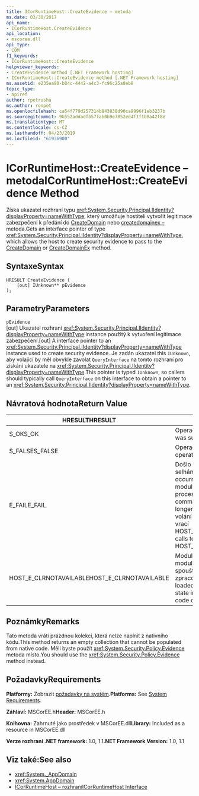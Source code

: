 ```yaml
---
title: ICorRuntimeHost::CreateEvidence – metoda
ms.date: 03/30/2017
api_name:
- ICorRuntimeHost.CreateEvidence
api_location:
- mscoree.dll
api_type:
- COM
f1_keywords:
- ICorRuntimeHost::CreateEvidence
helpviewer_keywords:
- CreateEvidence method [.NET Framework hosting]
- ICorRuntimeHost::CreateEvidence method [.NET Framework hosting]
ms.assetid: e235ea80-b84c-4442-a4c3-fc96c25a8eb9
topic_type:
- apiref
author: rpetrusha
ms.author: ronpet
ms.openlocfilehash: ca54f779d257314b843838d90ca9996f1eb3237b
ms.sourcegitcommit: 9b552addadfb57fab0b9e7852ed4f1f1b8a42f8e
ms.translationtype: MT
ms.contentlocale: cs-CZ
ms.lasthandoff: 04/23/2019
ms.locfileid: "61936900"
---
```

# <a name="icorruntimehostcreateevidence-method"></a><span data-ttu-id="48a0f-102">ICorRuntimeHost::CreateEvidence – metoda</span><span class="sxs-lookup"><span data-stu-id="48a0f-102">ICorRuntimeHost::CreateEvidence Method</span></span>
<span data-ttu-id="48a0f-103">Získá ukazatel rozhraní typu <xref:System.Security.Principal.IIdentity?displayProperty=nameWithType>, který umožňuje hostiteli vytvořit legitimace zabezpečení k předání do [CreateDomain](../../../../docs/framework/unmanaged-api/hosting/icorruntimehost-createdomain-method.md) nebo [createdomainex –](../../../../docs/framework/unmanaged-api/hosting/icorruntimehost-createdomainex-method.md) metoda.</span><span class="sxs-lookup"><span data-stu-id="48a0f-103">Gets an interface pointer of type <xref:System.Security.Principal.IIdentity?displayProperty=nameWithType>, which allows the host to create security evidence to pass to the [CreateDomain](../../../../docs/framework/unmanaged-api/hosting/icorruntimehost-createdomain-method.md) or [CreateDomainEx](../../../../docs/framework/unmanaged-api/hosting/icorruntimehost-createdomainex-method.md) method.</span></span>  
  
## <a name="syntax"></a><span data-ttu-id="48a0f-104">Syntaxe</span><span class="sxs-lookup"><span data-stu-id="48a0f-104">Syntax</span></span>  
  
```  
HRESULT CreateEvidence (  
    [out] IUnknown** pEvidence  
);  
```  
  
## <a name="parameters"></a><span data-ttu-id="48a0f-105">Parametry</span><span class="sxs-lookup"><span data-stu-id="48a0f-105">Parameters</span></span>  
 `pEvidence`  
 <span data-ttu-id="48a0f-106">[out] Ukazatel rozhraní <xref:System.Security.Principal.IIdentity?displayProperty=nameWithType> instance použitý k vytvoření legitimace zabezpečení.</span><span class="sxs-lookup"><span data-stu-id="48a0f-106">[out] A interface pointer to an <xref:System.Security.Principal.IIdentity?displayProperty=nameWithType> instance used to create security evidence.</span></span> <span data-ttu-id="48a0f-107">Je zadán ukazatel this `IUnknown`, aby volající by měl obvykle zavolat `QueryInterface` na tomto rozhraní pro získání ukazatele na <xref:System.Security.Principal.IIdentity?displayProperty=nameWithType>.</span><span class="sxs-lookup"><span data-stu-id="48a0f-107">This pointer is typed `IUnknown`, so callers should typically call `QueryInterface` on this interface to obtain a pointer to an <xref:System.Security.Principal.IIdentity?displayProperty=nameWithType>.</span></span>  
  
## <a name="return-value"></a><span data-ttu-id="48a0f-108">Návratová hodnota</span><span class="sxs-lookup"><span data-stu-id="48a0f-108">Return Value</span></span>  
  
|<span data-ttu-id="48a0f-109">HRESULT</span><span class="sxs-lookup"><span data-stu-id="48a0f-109">HRESULT</span></span>|<span data-ttu-id="48a0f-110">Popis</span><span class="sxs-lookup"><span data-stu-id="48a0f-110">Description</span></span>|  
|-------------|-----------------|  
|<span data-ttu-id="48a0f-111">S_OK</span><span class="sxs-lookup"><span data-stu-id="48a0f-111">S_OK</span></span>|<span data-ttu-id="48a0f-112">Operace byla úspěšná.</span><span class="sxs-lookup"><span data-stu-id="48a0f-112">The operation was successful.</span></span>|  
|<span data-ttu-id="48a0f-113">S_FALSE</span><span class="sxs-lookup"><span data-stu-id="48a0f-113">S_FALSE</span></span>|<span data-ttu-id="48a0f-114">Operaci se nepodařilo dokončit.</span><span class="sxs-lookup"><span data-stu-id="48a0f-114">The operation failed to complete.</span></span>|  
|<span data-ttu-id="48a0f-115">E_FAIL</span><span class="sxs-lookup"><span data-stu-id="48a0f-115">E_FAIL</span></span>|<span data-ttu-id="48a0f-116">Došlo k neznámé, katastrofických selhání.</span><span class="sxs-lookup"><span data-stu-id="48a0f-116">An unknown, catastrophic failure occurred.</span></span> <span data-ttu-id="48a0f-117">Pokud metoda vrátí E_FAIL, modul CLR (CLR) už nejsou použitelné v procesu.</span><span class="sxs-lookup"><span data-stu-id="48a0f-117">If a method returns E_FAIL, the common language runtime (CLR) is no longer usable in the process.</span></span> <span data-ttu-id="48a0f-118">Následující volání jakékoli hostitelské rozhraní API vrací HOST_E_CLRNOTAVAILABLE.</span><span class="sxs-lookup"><span data-stu-id="48a0f-118">Subsequent calls to any hosting APIs return HOST_E_CLRNOTAVAILABLE.</span></span>|  
|<span data-ttu-id="48a0f-119">HOST_E_CLRNOTAVAILABLE</span><span class="sxs-lookup"><span data-stu-id="48a0f-119">HOST_E_CLRNOTAVAILABLE</span></span>|<span data-ttu-id="48a0f-120">Modul CLR se nenačetl do procesu nebo modul CLR je ve stavu, ve kterém nelze spouštět spravovaný kód nebo úspěšně zpracovat volání.</span><span class="sxs-lookup"><span data-stu-id="48a0f-120">The CLR has not been loaded into a process, or the CLR is in a state in which it cannot run managed code or process the call successfully.</span></span>|  
  
## <a name="remarks"></a><span data-ttu-id="48a0f-121">Poznámky</span><span class="sxs-lookup"><span data-stu-id="48a0f-121">Remarks</span></span>  
 <span data-ttu-id="48a0f-122">Tato metoda vrátí prázdnou kolekci, která nelze naplnit z nativního kódu.</span><span class="sxs-lookup"><span data-stu-id="48a0f-122">This method returns an empty collection that cannot be populated from native code.</span></span> <span data-ttu-id="48a0f-123">Měli byste použít <xref:System.Security.Policy.Evidence> metoda místo.</span><span class="sxs-lookup"><span data-stu-id="48a0f-123">You should use the <xref:System.Security.Policy.Evidence> method instead.</span></span>  
  
## <a name="requirements"></a><span data-ttu-id="48a0f-124">Požadavky</span><span class="sxs-lookup"><span data-stu-id="48a0f-124">Requirements</span></span>  
 <span data-ttu-id="48a0f-125">**Platformy:** Zobrazit [požadavky na systém](../../../../docs/framework/get-started/system-requirements.md).</span><span class="sxs-lookup"><span data-stu-id="48a0f-125">**Platforms:** See [System Requirements](../../../../docs/framework/get-started/system-requirements.md).</span></span>  
  
 <span data-ttu-id="48a0f-126">**Záhlaví:** MSCorEE.h</span><span class="sxs-lookup"><span data-stu-id="48a0f-126">**Header:** MSCorEE.h</span></span>  
  
 <span data-ttu-id="48a0f-127">**Knihovna:** Zahrnuté jako prostředek v MSCorEE.dll</span><span class="sxs-lookup"><span data-stu-id="48a0f-127">**Library:** Included as a resource in MSCorEE.dll</span></span>  
  
 <span data-ttu-id="48a0f-128">**Verze rozhraní .NET framework:** 1.0, 1.1</span><span class="sxs-lookup"><span data-stu-id="48a0f-128">**.NET Framework Version:** 1.0, 1.1</span></span>  
  
## <a name="see-also"></a><span data-ttu-id="48a0f-129">Viz také:</span><span class="sxs-lookup"><span data-stu-id="48a0f-129">See also</span></span>

- <xref:System._AppDomain>
- <xref:System.AppDomain>
- [<span data-ttu-id="48a0f-130">ICorRuntimeHost – rozhraní</span><span class="sxs-lookup"><span data-stu-id="48a0f-130">ICorRuntimeHost Interface</span></span>](../../../../docs/framework/unmanaged-api/hosting/icorruntimehost-interface.md)
